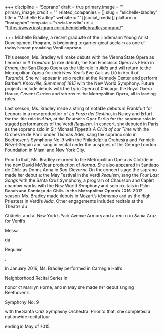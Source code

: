 +++
discipline = "Soprano"
draft = true
primary_image = ""
primary_image_credit = ""
related_companies = []
slug = "michelle-bradley"
title = "Michelle Bradley"
website = ""
[[social_media]]
platform = "Instagram"
template = "social-media"
url = "https://www.instagram.com/themichellebradleysoprano/"

+++
Michelle Bradley, a recent graduate of the Lindemann Young Artist Development Program, is beginning to garner great acclaim as one of today’s most promising Verdi soprano.

This season, Ms. Bradley will make debuts with the Vienna State Opera as Leonora in _Il Trovatore_ (a role debut), the San Francisco Opera as Elvira in _Ernani_, the San Diego Opera as the title role in _Aida_ and will return to the Metropolitan Opera for their New Year’s Eve Gala as Liù in Act II of _Turandot_. She will appear in solo recital at the Kennedy Center and perform Barber’s _Knoxville, Summer of 1915_ with the New World Symphony. Future projects include debuts with the Lyric Opera of Chicago, the Royal Opera House, Covent Garden and returns to the Metropolitan Opera, all in leading roles.

Last season, Ms. Bradley made a string of notable debuts in Frankfurt for Leonora in a new production of _La Forza del Destino_, in Nancy and Erfurt for the title role in _Aida_, at the Deutsche Oper Berlin for the soprano solo in staged performances of the Verdi _Requiem_. In concert, she debuted in Paris as the soprano solo in Sir Michael Tippett’s _A Child of our Time_ with the Orchestre de Paris under Thomas Adès, sang the soprano solo in Beethoven’s Symphony No. 9 with the Philadelphia Orchestra and Yannick Nézet-Séguin and sang in recital under the auspices of the George London Foundation in Miami and New York City.

Prior to that, Ms. Bradley returned to the Metropolitan Opera as Clotilde in the new David McVicar production of _Norma_. She also appeared in Santiago de Chile as Donna Anna in _Don Giovanni_. On the concert stage the soprano made her debut at   the May Festival in the Verdi _Requiem_, sang the _Four Last Songs_ with the Santa Cruz Symphony, a program of Chausson and Caplet chamber works with the New World Symphony and solo recitals in Palm Beach and Santiago de Chile. In the Metropolitan Opera’s 2016-2017 season, Ms. Bradley made debuts in Mozart’s _Idomeneo_ and as the High Priestess in Verdi’s _Aida_. Other engagements included recitals at the Théâtre du

Châtelet and at New York’s Park Avenue Armory and a return to Santa Cruz for Verdi’s

Messa

da

Requiem

.

In January 2016, Ms. Bradley performed in Carnegie Hall’s

Neighborhood Recital Series in

honor of Marilyn Horne, and in May she made her debut singing Beethoven’s

Symphony No. 9

with the Santa Cruz Symphony Orchestra. Prior to that, she completed a nationwide recital tour

ending in May of 2015